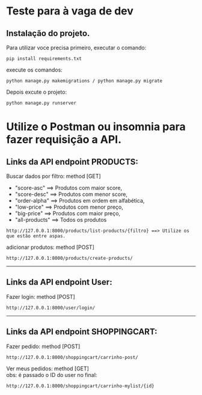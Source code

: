 <h1>Teste para à vaga de dev</h1>

## Instalação do projeto.
Para utilizar voce precisa primeiro, executar o comando:
```
pip install requirements.txt
```
execute os comandos:
```
python manage.py makemigrations / python manage.py migrate
```

Depois excute o projeto:
```
python manage.py runserver
```

# Utilize o Postman ou insomnia para fazer requisição a API.
## Links da API endpoint PRODUCTS:

Buscar dados por filtro: method [GET]

* "score-asc" ==> Produtos com maior score,<br>
* "score-desc" ==> Produtos com menor score,
* "order-alpha" ==> Produtos em ordem em alfabética,
* "low-price" ==> Produtos com menor preço,
* "big-price" ==> Produtos com maior preço,
* "all-products" ==> Todos os produtos

``` 
http://127.0.0.1:8000/products/list-products/{filtro} ==> Utilize os que estão entre aspas.
```
adicionar produtos: method [POST]
```
http://127.0.0.1:8000/products/create-products/
```
---------------------------------

## Links da API endpoint User:
Fazer login: method [POST]
```
http://127.0.0.1:8000/user/login/
``` 
-----
## Links da API endpoint SHOPPINGCART:
Fazer pedido: method [POST]
``` 
http://127.0.0.1:8000/shoppingcart/carrinho-post/
``` 

Ver meus pedidos: method [GET]<br>
obs: é passado o ID do user no final:
``` 
http://127.0.0.1:8000/shoppingcart/carrinho-mylist/{id}
``` 
